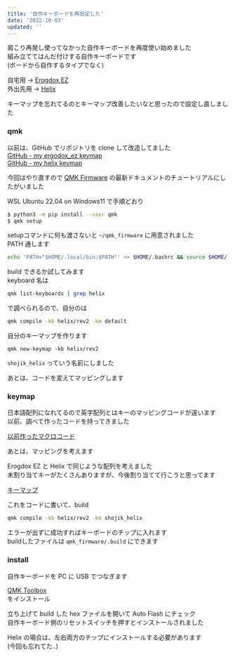 ```yaml
---
title: '自作キーボードを再設定した'
date: '2022-10-03'
updated: ''
---
```


肩こり再発し使ってなかった自作キーボードを再度使い始めました  
組み立ててはんだ付けする自作キーボードです  
(ボードから自作するタイプでなく)

自宅用 -> [Erogdox EZ](/ergodox_ez)  
外出先用 -> [Helix](/helix)

キーマップを忘れてるのとキーマップ改善したいなと思ったので設定し直しました

### qmk

以前は、GitHub でリポジトリを clone して改造してました  
[GitHub - my ergodox_ez keymap](https://github.com/shoji-k/qmk_firmware_prev/tree/mine/keyboards/ergodox_ez/keymaps/myergodox)  
[GitHub - my helix keymap](https://github.com/shoji-k/qmk_firmware_prev/tree/mine/keyboards/helix/rev2/keymaps/myhelix)

今回はやり直すので [QMK Firmware](https://docs.qmk.fm/) の最新ドキュメントのチュートリアルにしたがいました

WSL Ubuntu 22.04 on Windows11 で手順どおり

```bash
$ python3 -m pip install --user qmk
$ qmk setup
```

setupコマンドに何も渡さないと `~/qmk_firmware` に用意されました  
PATH 通します  

```bash
echo 'PATH="$HOME/.local/bin:$PATH"' >> $HOME/.bashrc && source $HOME/.bashrc
```

build できるか試してみます  
keyboard 名は

```bash
qmk list-keyboards | grep helix
```

で調べられるので、自分のは

```bash
qmk compile -kb helix/rev2 -km default
```

自分のキーマップを作ります

```
qmk new-keymap -kb helix/rev2
```

`shojik_helix` っていう名前にしました

あとは、コードを変えてマッピングします

### keymap

日本語配列になれてるので英字配列とはキーのマッピングコードが違います  
以前、調べて作ったコードを持ってきました

[以前作ったマクロコード](https://github.com/shoji-k/qmk-firmware/blob/16051d34420d74cd68b97843da2d44004a52e804/keyboards/helix/rev2/keymaps/shojik_helix/keymap.c#L52)

あとは、マッピングを考えます

Erogdox EZ と Helix で同じような配列を考えました  
未割り当てキーがたくさんありますが、今後割り当てて行こうと思ってます

[キーマップ](https://docs.google.com/spreadsheets/d/1SQ5Eoz0wOlDmhriQ5X9rC6dr2NnP_Kcb5YfU2oK5tTU/edit?usp=sharing)

これをコードに書いて、build

```bash
qmk compile -kb helix/rev2 -km shojik_helix
```

エラーが出ずに成功すればキーボードのチップに入れます  
buildしたファイルは `qmk_firmware/.build` にできます  

### install

自作キーボードを PC に USB でつなぎます

[QMK Toolbox](https://github.com/qmk/qmk_toolbox/releases)  
をインストール

立ち上げて build した hex ファイルを開いて Auto Flash にチェック  
自作キーボード側のリセットスイッチを押すとインストールされました

Helix の場合は、左右両方のチップにインストールする必要があります  
(今回も忘れてた..)
